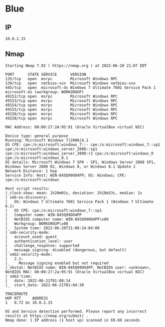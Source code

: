 # Blue

## IP

`10.0.2.15`

## Nmap

    Starting Nmap 7.92 ( https://nmap.org ) at 2022-06-20 21:07 EDT

    PORT      STATE SERVICE      VERSION
    135/tcp   open  msrpc        Microsoft Windows RPC
    139/tcp   open  netbios-ssn  Microsoft Windows netbios-ssn
    445/tcp   open  microsoft-ds Windows 7 Ultimate 7601 Service Pack 1 microsoft-ds (workgroup: WORKGROUP)
    49152/tcp open  msrpc        Microsoft Windows RPC
    49153/tcp open  msrpc        Microsoft Windows RPC
    49154/tcp open  msrpc        Microsoft Windows RPC
    49155/tcp open  msrpc        Microsoft Windows RPC
    49156/tcp open  msrpc        Microsoft Windows RPC
    49158/tcp open  msrpc        Microsoft Windows RPC
    
    MAC Address: 08:00:27:2A:95:91 (Oracle VirtualBox virtual NIC)

    Device type: general purpose
    Running: Microsoft Windows 7|2008|8.1
    OS CPE: cpe:/o:microsoft:windows_7::- cpe:/o:microsoft:windows_7::sp1 cpe:/o:microsoft:windows_server_2008::sp1 cpe:/o:microsoft:windows_server_2008:r2 cpe:/o:microsoft:windows_8 cpe:/o:microsoft:windows_8.1
    OS details: Microsoft Windows 7 SP0 - SP1, Windows Server 2008 SP1, Windows Server 2008 R2, Windows 8, or Windows 8.1 Update 1
    Network Distance: 1 hop
    Service Info: Host: WIN-845Q99OO4PP; OS: Windows; CPE: cpe:/o:microsoft:windows

    Host script results:
    |_clock-skew: mean: 1h20m01s, deviation: 2h18m33s, median: 1s
    | smb-os-discovery: 
    |   OS: Windows 7 Ultimate 7601 Service Pack 1 (Windows 7 Ultimate 6.1)
    |   OS CPE: cpe:/o:microsoft:windows_7::sp1
    |   Computer name: WIN-845Q99OO4PP
    |   NetBIOS computer name: WIN-845Q99OO4PP\x00
    |   Workgroup: WORKGROUP\x00
    |_  System time: 2022-06-20T21:08:14-04:00
    | smb-security-mode: 
    |   account_used: guest
    |   authentication_level: user
    |   challenge_response: supported
    |_  message_signing: disabled (dangerous, but default)
    | smb2-security-mode: 
    |   2.1: 
    |_    Message signing enabled but not required
    |_nbstat: NetBIOS name: WIN-845Q99OO4PP, NetBIOS user: <unknown>, NetBIOS MAC: 08:00:27:2a:95:91 (Oracle VirtualBox virtual NIC)
    | smb2-time: 
    |   date: 2022-06-21T01:08:14
    |_  start_date: 2022-06-21T01:04:30

    TRACEROUTE
    HOP RTT     ADDRESS
    1   0.72 ms 10.0.2.15

    OS and Service detection performed. Please report any incorrect results at https://nmap.org/submit/ .
    Nmap done: 1 IP address (1 host up) scanned in 69.69 seconds
